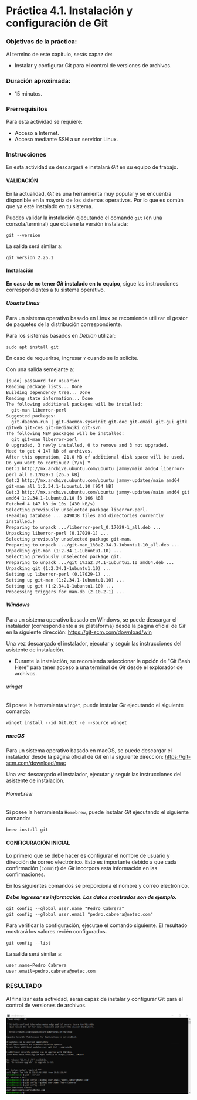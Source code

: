 
# Práctica 4.1. Instalación y configuración de Git 

### Objetivos de la práctica:

Al termino de este capítulo, serás capaz de:

- Instalar y configurar Git para el control de versiones de archivos.

### Duración aproximada:
- 15 minutos.

### Prerrequisitos

Para esta actividad se requiere:

- Acceso a Internet.
- Acceso mediante SSH a un servidor Linux.

### Instrucciones

En esta actividad se descargará e instalará *Git* en su equipo de trabajo.

#### VALIDACIÓN

En la actualidad, *Git* es una herramienta muy popular y se encuentra disponible en la mayoría de los sistemas operativos. Por lo que es común que ya esté instalado en tu sistema.

Puedes validar la instalación ejecutando el comando `git` (en una consola/terminal) que obtiene la versión instalada:

``` shell
git --version
```

La salida será similar a:

``` shell
git version 2.25.1
```

#### Instalación

**En caso de no tener *Git* instalado en tu equipo**, sigue las instrucciones correspondientes a tu sistema operativo.

##### Ubuntu Linux

Para un sistema operativo basado en Linux se recomienda utilizar el gestor de paquetes de la distribución correspondiente.

Para los sistemas basados en *Debian* utilizar:

``` shell
sudo apt install git
```

En caso de requerirse, ingresar `Y` cuando se lo solicite.

Con una salida semejante a:

``` shell
[sudo] password for usuario:
Reading package lists... Done
Building dependency tree... Done
Reading state information... Done
The following additional packages will be installed:
  git-man liberror-perl
Suggested packages:
  git-daemon-run | git-daemon-sysvinit git-doc git-email git-gui gitk gitweb git-cvs git-mediawiki git-svn
The following NEW packages will be installed:
  git git-man liberror-perl
0 upgraded, 3 newly installed, 0 to remove and 3 not upgraded.
Need to get 4 147 kB of archives.
After this operation, 21.0 MB of additional disk space will be used.
Do you want to continue? [Y/n] Y
Get:1 http://mx.archive.ubuntu.com/ubuntu jammy/main amd64 liberror-perl all 0.17029-1 [26.5 kB]
Get:2 http://mx.archive.ubuntu.com/ubuntu jammy-updates/main amd64 git-man all 1:2.34.1-1ubuntu1.10 [954 kB]
Get:3 http://mx.archive.ubuntu.com/ubuntu jammy-updates/main amd64 git amd64 1:2.34.1-1ubuntu1.10 [3 166 kB]
Fetched 4 147 kB in 10s (430 kB/s)
Selecting previously unselected package liberror-perl.
(Reading database ... 249038 files and directories currently installed.)
Preparing to unpack .../liberror-perl_0.17029-1_all.deb ...
Unpacking liberror-perl (0.17029-1) ...
Selecting previously unselected package git-man.
Preparing to unpack .../git-man_1%3a2.34.1-1ubuntu1.10_all.deb ...
Unpacking git-man (1:2.34.1-1ubuntu1.10) ...
Selecting previously unselected package git.
Preparing to unpack .../git_1%3a2.34.1-1ubuntu1.10_amd64.deb ...
Unpacking git (1:2.34.1-1ubuntu1.10) ...
Setting up liberror-perl (0.17029-1) ...
Setting up git-man (1:2.34.1-1ubuntu1.10) ...
Setting up git (1:2.34.1-1ubuntu1.10) ...
Processing triggers for man-db (2.10.2-1) ...
```

##### Windows

Para un sistema operativo basado en Windows, se puede descargar el instalador (correspondiente a su plataforma) desde la página oficial de *Git* en la siguiente dirección: <https://git-scm.com/download/win>

Una vez descargado el instalador, ejecutar y seguir las instrucciones del asistente de instalación.

- Durante la instalación, se recomienda seleccionar la opción de "Git Bash Here" para tener acceso a una terminal de *Git* desde el explorador de archivos.

###### winget

Si posee la herramienta `winget`, puede instalar *Git* ejecutando el siguiente comando:

``` shell
winget install --id Git.Git -e --source winget
```

##### macOS

Para un sistema operativo basado en macOS, se puede descargar el instalador desde la página oficial de *Git* en la siguiente dirección: <https://git-scm.com/download/mac>

Una vez descargado el instalador, ejecutar y seguir las instrucciones del asistente de instalación.

###### Homebrew

Si posee la herramienta `Homebrew`, puede instalar *Git* ejecutando el siguiente comando:

``` shell
brew install git
```

#### CONFIGURACIÓN INICIAL

Lo primero que se debe hacer es configurar el nombre de usuario y dirección de correo electrónico. Esto es importante debido a que cada confirmación (`commit`) de *Git* incorpora esta información en las confirmaciones.

En los siguientes comandos se proporciona el nombre y correo electrónico.

***Debe ingresar su información. Los datos mostrados son de ejemplo.***

``` shell
git config --global user.name "Pedro Cabrera"
git config --global user.email "pedro.cabrera@netec.com"
```

Para verificar la configuración, ejecutae el comando siguiente. El resultado mostrará los valores recién configurados.

``` shell
git config --list
```

La salida será similar a:

``` shell
user.name=Pedro Cabrera
user.email=pedro.cabrera@netec.com
```

### RESULTADO

Al finalizar esta actividad, serás capaz de instalar y configurar Git para el control de versiones de archivos.

![Versión y datos configurados en la consola de Git.](mm/04-01_Outcome.png)
